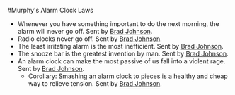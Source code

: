 #Murphy's Alarm Clock Laws
* Whenever you have something important to do the next morning, the alarm will never go off. Sent by [Brad Johnson](mailto:brad42681@yahoo.com).
* Radio clocks never go off. Sent by [Brad Johnson](mailto:brad42681@yahoo.com).
* The least irritating alarm is the most inefficient. Sent by [Brad Johnson](mailto:brad42681@yahoo.com).
* The snooze bar is the greatest invention by man. Sent by [Brad Johnson](mailto:brad42681@yahoo.com).
* An alarm clock can make the most passive of us fall into a violent rage. Sent by [Brad Johnson](mailto:brad42681@yahoo.com).
    * Corollary: Smashing an alarm clock to pieces is a healthy and cheap way to relieve tension. Sent by [Brad Johnson](mailto:brad42681@yahoo.com).